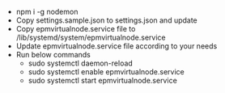 * npm i -g nodemon
* Copy settings.sample.json to settings.json and update
* Copy epmvirtualnode.service file to /lib/systemd/system/epmvirtualnode.service
* Update epmvirtualnode.service file according to your needs
* Run below commands
	* sudo systemctl daemon-reload
	* sudo systemctl enable epmvirtualnode.service
	* sudo systemctl start epmvirtualnode.service
